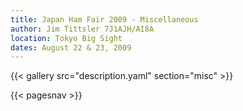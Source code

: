 ```yaml
---
title: Japan Ham Fair 2009 - Miscellaneous
author: Jim Tittsler 7J1AJH/AI8A
location: Tokyo Big Sight
dates: August 22 & 23, 2009
---
```


{{< gallery src="description.yaml" section="misc" >}}

{{< pagesnav >}}
